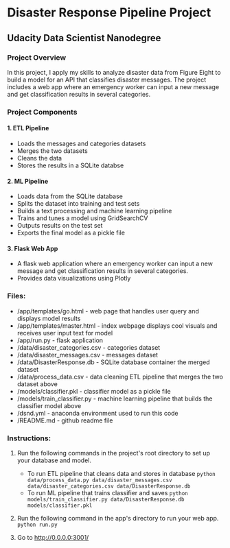 # Disaster Response Pipeline Project

## Udacity Data Scientist Nanodegree

### Project Overview

In this project, I apply my skills to analyze disaster data from Figure Eight to build a model for an API that classifies disaster messages. The project includes a web app where an emergency worker can input a new message and get classification results in several categories.   

### Project Components

#### 1. ETL Pipeline
* Loads the messages and categories datasets
* Merges the two datasets
* Cleans the data
* Stores the results in a SQLite databse
#### 2. ML Pipeline
* Loads data from the SQLite database
* Splits the dataset into training and test sets
* Builds a text processing and machine learning pipeline
* Trains and tunes a model using GridSearchCV
* Outputs results on the test set
* Exports the final model as a pickle file
#### 3. Flask Web App
* A flask web application where an emergency worker can input a new message and get classification results in several categories. 
* Provides data visualizations using Plotly

### Files:
* /app/templates/go.html - web page that handles user query and displays model results
* /app/templates/master.html - index webpage displays cool visuals and receives user input text for model
* /app/run.py - flask application
* /data/disaster_categories.csv - categories dataset
* /data/disaster_messages.csv - messages dataset
* /data/DisasterResponse.db - SQLite database container the merged dataset
* /data/process_data.csv - data cleaning ETL pipeline that merges the two dataset above
* /models/classifier.pkl - classifier model as a pickle file
* /models/train_classifier.py - machine learning pipeline that builds the classifier model above
* /dsnd.yml - anaconda environment used to run this code
* /README.md - github readme file

### Instructions:
1. Run the following commands in the project's root directory to set up your database and model.

    - To run ETL pipeline that cleans data and stores in database
        `python data/process_data.py data/disaster_messages.csv data/disaster_categories.csv data/DisasterResponse.db`
    - To run ML pipeline that trains classifier and saves
        `python models/train_classifier.py data/DisasterResponse.db models/classifier.pkl`

2. Run the following command in the app's directory to run your web app.
    `python run.py`

3. Go to http://0.0.0.0:3001/
